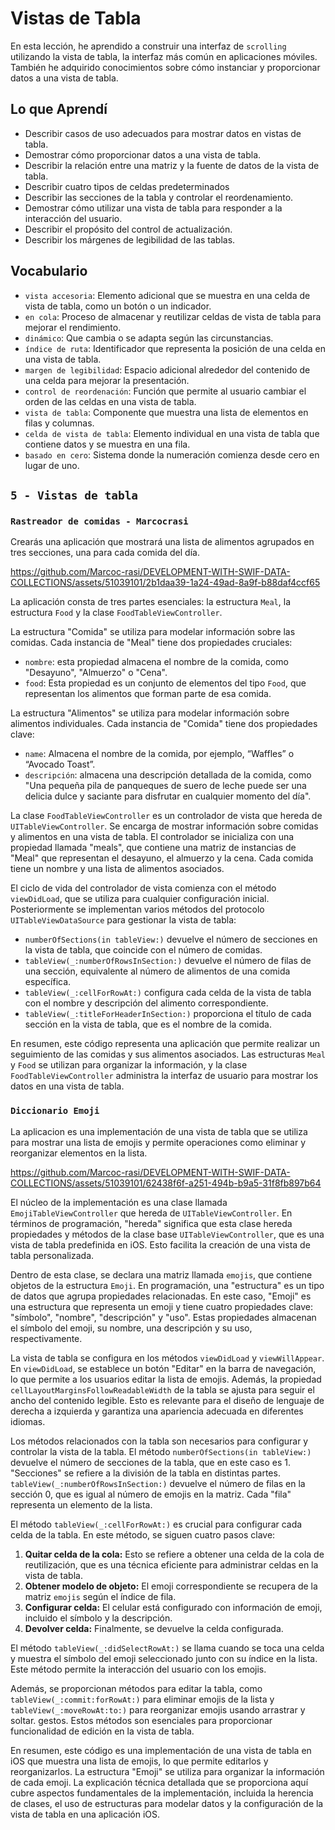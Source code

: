 # Vistas de Tabla

En esta lección, he aprendido a construir una interfaz de `scrolling` utilizando la vista de tabla, la interfaz más común en aplicaciones móviles. También he adquirido conocimientos sobre cómo instanciar y proporcionar datos a una vista de tabla.

## Lo que Aprendí

- Describir casos de uso adecuados para mostrar datos en vistas de tabla.
- Demostrar cómo proporcionar datos a una vista de tabla.
- Describir la relación entre una matriz y la fuente de datos de la vista de tabla.
- Describir cuatro tipos de celdas predeterminados
- Describir las secciones de la tabla y controlar el reordenamiento.
- Demostrar cómo utilizar una vista de tabla para responder a la interacción del usuario.
- Describir el propósito del control de actualización.
- Describir los márgenes de legibilidad de las tablas.

## Vocabulario
- `vista accesoria`: Elemento adicional que se muestra en una celda de vista de tabla, como un botón o un indicador.
- `en cola`: Proceso de almacenar y reutilizar celdas de vista de tabla para mejorar el rendimiento.
- `dinámico`: Que cambia o se adapta según las circunstancias.
- `índice de ruta`: Identificador que representa la posición de una celda en una vista de tabla.
- `margen de legibilidad`: Espacio adicional alrededor del contenido de una celda para mejorar la presentación.
- `control de reordenación`: Función que permite al usuario cambiar el orden de las celdas en una vista de tabla.
- `vista de tabla`: Componente que muestra una lista de elementos en filas y columnas.
- `celda de vista de tabla`: Elemento individual en una vista de tabla que contiene datos y se muestra en una fila.
- `basado en cero`: Sistema donde la numeración comienza desde cero en lugar de uno.

## `5 - Vistas de tabla`

### `Rastreador de comidas - Marcocrasi`

Crearás una aplicación que mostrará una lista de alimentos agrupados en tres secciones, una para cada comida del día.

https://github.com/Marcoc-rasi/DEVELOPMENT-WITH-SWIF-DATA-COLLECTIONS/assets/51039101/2b1daa39-1a24-49ad-8a9f-b88daf4ccf65

La aplicación consta de tres partes esenciales: la estructura `Meal`, la estructura `Food` y la clase `FoodTableViewController`.

La estructura "Comida" se utiliza para modelar información sobre las comidas. Cada instancia de "Meal" tiene dos propiedades cruciales:
- `nombre`: esta propiedad almacena el nombre de la comida, como "Desayuno", "Almuerzo" o "Cena".
- `food`: Esta propiedad es un conjunto de elementos del tipo `Food`, que representan los alimentos que forman parte de esa comida.

La estructura "Alimentos" se utiliza para modelar información sobre alimentos individuales. Cada instancia de "Comida" tiene dos propiedades clave:
- `name`: Almacena el nombre de la comida, por ejemplo, “Waffles” o “Avocado Toast”.
- `descripción`: almacena una descripción detallada de la comida, como "Una pequeña pila de panqueques de suero de leche puede ser una delicia dulce y saciante para disfrutar en cualquier momento del día".

La clase `FoodTableViewController` es un controlador de vista que hereda de `UITableViewController`. Se encarga de mostrar información sobre comidas y alimentos en una vista de tabla. El controlador se inicializa con una propiedad llamada "meals", que contiene una matriz de instancias de "Meal" que representan el desayuno, el almuerzo y la cena. Cada comida tiene un nombre y una lista de alimentos asociados.

El ciclo de vida del controlador de vista comienza con el método `viewDidLoad`, que se utiliza para cualquier configuración inicial. Posteriormente se implementan varios métodos del protocolo `UITableViewDataSource` para gestionar la vista de tabla:
- `numberOfSections(in tableView:)` devuelve el número de secciones en la vista de tabla, que coincide con el número de comidas.
- `tableView(_:numberOfRowsInSection:)` devuelve el número de filas de una sección, equivalente al número de alimentos de una comida específica.
- `tableView(_:cellForRowAt:)` configura cada celda de la vista de tabla con el nombre y descripción del alimento correspondiente.
- `tableView(_:titleForHeaderInSection:)` proporciona el título de cada sección en la vista de tabla, que es el nombre de la comida.

En resumen, este código representa una aplicación que permite realizar un seguimiento de las comidas y sus alimentos asociados. Las estructuras `Meal` y `Food` se utilizan para organizar la información, y la clase `FoodTableViewController` administra la interfaz de usuario para mostrar los datos en una vista de tabla.

### `Diccionario Emoji`

La aplicacion es una implementación de una vista de tabla que se utiliza para mostrar una lista de emojis y permite operaciones como eliminar y reorganizar elementos en la lista.

https://github.com/Marcoc-rasi/DEVELOPMENT-WITH-SWIF-DATA-COLLECTIONS/assets/51039101/62438f6f-a251-494b-b9a5-31f8fb897b64

El núcleo de la implementación es una clase llamada `EmojiTableViewController` que hereda de `UITableViewController`. En términos de programación, "hereda" significa que esta clase hereda propiedades y métodos de la clase base `UITableViewController`, que es una vista de tabla predefinida en iOS. Esto facilita la creación de una vista de tabla personalizada.

Dentro de esta clase, se declara una matriz llamada `emojis`, que contiene objetos de la estructura `Emoji`. En programación, una "estructura" es un tipo de datos que agrupa propiedades relacionadas. En este caso, "Emoji" es una estructura que representa un emoji y tiene cuatro propiedades clave: "símbolo", "nombre", "descripción" y "uso". Estas propiedades almacenan el símbolo del emoji, su nombre, una descripción y su uso, respectivamente.

La vista de tabla se configura en los métodos `viewDidLoad` y `viewWillAppear`. En `viewDidLoad`, se establece un botón "Editar" en la barra de navegación, lo que permite a los usuarios editar la lista de emojis. Además, la propiedad `cellLayoutMarginsFollowReadableWidth` de la tabla se ajusta para seguir el ancho del contenido legible. Esto es relevante para el diseño de lenguaje de derecha a izquierda y garantiza una apariencia adecuada en diferentes idiomas.

Los métodos relacionados con la tabla son necesarios para configurar y controlar la vista de la tabla. El método `numberOfSections(in tableView:)` devuelve el número de secciones de la tabla, que en este caso es 1. "Secciones" se refiere a la división de la tabla en distintas partes. `tableView(_:numberOfRowsInSection:)` devuelve el número de filas en la sección 0, que es igual al número de emojis en la matriz. Cada "fila" representa un elemento de la lista.

El método `tableView(_:cellForRowAt:)` es crucial para configurar cada celda de la tabla. En este método, se siguen cuatro pasos clave:
1. **Quitar celda de la cola:** Esto se refiere a obtener una celda de la cola de reutilización, que es una técnica eficiente para administrar celdas en la vista de tabla.
2. **Obtener modelo de objeto:** El emoji correspondiente se recupera de la matriz `emojis` según el índice de fila.
3. **Configurar celda:** El celular está configurado con información de emoji, incluido el símbolo y la descripción.
4. **Devolver celda:** Finalmente, se devuelve la celda configurada.

El método `tableView(_:didSelectRowAt:)` se llama cuando se toca una celda y muestra el símbolo del emoji seleccionado junto con su índice en la lista. Este método permite la interacción del usuario con los emojis.

Además, se proporcionan métodos para editar la tabla, como `tableView(_:commit:forRowAt:)` para eliminar emojis de la lista y `tableView(_:moveRowAt:to:)` para reorganizar emojis usando arrastrar y soltar. gestos. Estos métodos son esenciales para proporcionar funcionalidad de edición en la vista de tabla.

En resumen, este código es una implementación de una vista de tabla en iOS que muestra una lista de emojis, lo que permite editarlos y reorganizarlos. La estructura "Emoji" se utiliza para organizar la información de cada emoji. La explicación técnica detallada que se proporciona aquí cubre aspectos fundamentales de la implementación, incluida la herencia de clases, el uso de estructuras para modelar datos y la configuración de la vista de tabla en una aplicación iOS.
